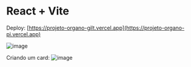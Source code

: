 # React + Vite

Deploy: [https://projeto-organo-gilt.vercel.app](https://projeto-organo-pi.vercel.app)

![image](https://github.com/Isabely-cards/projeto_organo/assets/112524798/0a71164a-e9d1-440e-995d-0293f9dad3bb)

Criando um card:
![image](https://github.com/Isabely-cards/projeto_organo/assets/112524798/8a34ff73-1f9e-4b55-a5e4-733711c6273e)
